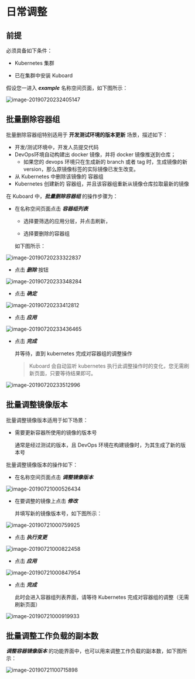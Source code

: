 # 日常调整



## 前提

必须具备如下条件：

* Kubernetes 集群 

* 已在集群中安装 Kuboard

假设您一进入 ***example*** 名称空间页面，如下图所示：

![image-20190720232405147](./adjustion.assets/image-20190720232405147.png)



## 批量删除容器组

批量删除容器组特别适用于 **开发测试环境的版本更新** 场景，描述如下：

* 开发/测试环境中，开发人员提交代码
* DevOps环境自动构建出 docker 镜像，并将 docker 镜像推送到仓库；
  * 如果您的 devops 环境只在生成新的 branch 或者 tag 时，生成镜像的新 version，那么原镜像标签的实际镜像已发生改变。
* 从 Kubernetes 中删除该镜像的 容器组
* Kubernetes 创建新的 容器组，并且该容器组重新从镜像仓库拉取最新的镜像



在 Kuboard 中，***批量删除容器组*** 的操作步骤为：

* 在名称空间页面点击 ***容器组列表***

  * 选择要筛选的应用分层，并点击刷新，

  * 选择要删除的容器组

  如下图所示：

![image-20190720233322837](./adjustion.assets/image-20190720233322837.png)

* 点击 ***删除*** 按钮

![image-20190720233348284](./adjustion.assets/image-20190720233348284.png)



* 点击 ***确定***

![image-20190720233412812](./adjustion.assets/image-20190720233412812.png)



* 点击 ***应用***

![image-20190720233436465](./adjustion.assets/image-20190720233436465.png)



* 点击 ***完成***

  并等待，直到 kubernetes 完成对容器组的调整操作

  > Kuboard 会自动监听 kubernetes 执行此调整操作时的变化，您无需刷新页面，只要等待结果即可。

![image-20190720233512996](./adjustion.assets/image-20190720233512996.png)



## 批量调整镜像版本

批量调整镜像版本适用于如下场景：

* 需要更新容器所使用的镜像的版本号

  通常是经过测试的版本，且 DevOps 环境在构建镜像时，为其生成了新的版本号



批量调整镜像版本的操作如下：

* 在名称空间页面点击 ***调整镜像版本***

![image-20190721000526434](./adjustion.assets/image-20190721000526434.png)

* 在要调整的镜像上点击 ***修改*** 

  并填写新的镜像版本号，如下图所示：

![image-20190721000759925](./adjustion.assets/image-20190721000759925.png)



* 点击 ***执行变更***

![image-20190721000822458](./adjustion.assets/image-20190721000822458.png)



* 点击 ***应用***

![image-20190721000847954](./adjustion.assets/image-20190721000847954.png)

* 点击 ***完成***

  此时会进入容器组列表界面，请等待 Kubernetes 完成对容器组的调整（无需刷新页面）

![image-20190721000919933](./adjustion.assets/image-20190721000919933.png)



## 批量调整工作负载的副本数



***调整容器镜像版本*** 的功能界面中，也可以用来调整工作负载的副本数，如下图所示：

![image-20190721100715898](./adjustion.assets/image-20190721100715898.png)

